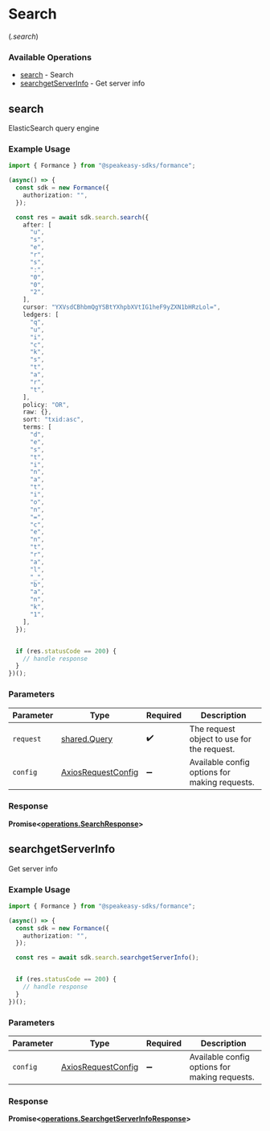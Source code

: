 # Search
(*.search*)

### Available Operations

* [search](#search) - Search
* [searchgetServerInfo](#searchgetserverinfo) - Get server info

## search

ElasticSearch query engine

### Example Usage

```typescript
import { Formance } from "@speakeasy-sdks/formance";

(async() => {
  const sdk = new Formance({
    authorization: "",
  });

  const res = await sdk.search.search({
    after: [
      "u",
      "s",
      "e",
      "r",
      "s",
      ":",
      "0",
      "0",
      "2",
    ],
    cursor: "YXVsdCBhbmQgYSBtYXhpbXVtIG1heF9yZXN1bHRzLol=",
    ledgers: [
      "q",
      "u",
      "i",
      "c",
      "k",
      "s",
      "t",
      "a",
      "r",
      "t",
    ],
    policy: "OR",
    raw: {},
    sort: "txid:asc",
    terms: [
      "d",
      "e",
      "s",
      "t",
      "i",
      "n",
      "a",
      "t",
      "i",
      "o",
      "n",
      "=",
      "c",
      "e",
      "n",
      "t",
      "r",
      "a",
      "l",
      "_",
      "b",
      "a",
      "n",
      "k",
      "1",
    ],
  });


  if (res.statusCode == 200) {
    // handle response
  }
})();
```

### Parameters

| Parameter                                                    | Type                                                         | Required                                                     | Description                                                  |
| ------------------------------------------------------------ | ------------------------------------------------------------ | ------------------------------------------------------------ | ------------------------------------------------------------ |
| `request`                                                    | [shared.Query](../../models/shared/query.md)                 | :heavy_check_mark:                                           | The request object to use for the request.                   |
| `config`                                                     | [AxiosRequestConfig](https://axios-http.com/docs/req_config) | :heavy_minus_sign:                                           | Available config options for making requests.                |


### Response

**Promise<[operations.SearchResponse](../../models/operations/searchresponse.md)>**


## searchgetServerInfo

Get server info

### Example Usage

```typescript
import { Formance } from "@speakeasy-sdks/formance";

(async() => {
  const sdk = new Formance({
    authorization: "",
  });

  const res = await sdk.search.searchgetServerInfo();


  if (res.statusCode == 200) {
    // handle response
  }
})();
```

### Parameters

| Parameter                                                    | Type                                                         | Required                                                     | Description                                                  |
| ------------------------------------------------------------ | ------------------------------------------------------------ | ------------------------------------------------------------ | ------------------------------------------------------------ |
| `config`                                                     | [AxiosRequestConfig](https://axios-http.com/docs/req_config) | :heavy_minus_sign:                                           | Available config options for making requests.                |


### Response

**Promise<[operations.SearchgetServerInfoResponse](../../models/operations/searchgetserverinforesponse.md)>**

